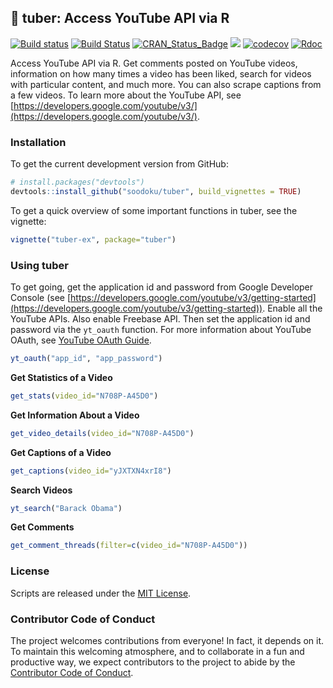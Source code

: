 ## :sweet_potato: tuber: Access YouTube API via R

[![Build status](https://ci.appveyor.com/api/projects/status/pgr0wih12gtwvvvx?svg=true)](https://ci.appveyor.com/project/soodoku/tuber)
[![Build Status](https://travis-ci.org/soodoku/tuber.svg?branch=master)](https://travis-ci.org/soodoku/tuber)
[![CRAN_Status_Badge](http://www.r-pkg.org/badges/version/tuber)](https://cran.r-project.org/package=tuber)
![](http://cranlogs.r-pkg.org/badges/grand-total/tuber)
[![codecov](https://codecov.io/gh/soodoku/tuber/branch/master/graph/badge.svg)](https://codecov.io/gh/soodoku/tuber)
[![Rdoc](http://www.rdocumentation.org/badges/version/clarifai)](http://www.rdocumentation.org/packages/clarifai)

Access YouTube API via R. Get comments posted on YouTube videos, information on how many times a video has been liked, search for videos with particular content, and much more. You can also scrape captions from a few videos. To learn more about the YouTube API, see [https://developers.google.com/youtube/v3/](https://developers.google.com/youtube/v3/).

### Installation

To get the current development version from GitHub:

```r
# install.packages("devtools")
devtools::install_github("soodoku/tuber", build_vignettes = TRUE)
```

To get a quick overview of some important functions in tuber, see the vignette:
```r
vignette("tuber-ex", package="tuber")
```

### Using tuber

To get going, get the application id and password from Google Developer Console (see [https://developers.google.com/youtube/v3/getting-started](https://developers.google.com/youtube/v3/getting-started)). Enable all the YouTube APIs. Also enable Freebase API. Then set the application id and password via the `yt_oauth` function. For more information about YouTube OAuth, see [YouTube OAuth Guide](https://developers.google.com/youtube/v3/guides/authentication).

```r
yt_oauth("app_id", "app_password")
```

**Get Statistics of a Video**

```r
get_stats(video_id="N708P-A45D0")
```

**Get Information About a Video**

```r
get_video_details(video_id="N708P-A45D0")
```

**Get Captions of a Video**

```r
get_captions(video_id="yJXTXN4xrI8")
```

**Search Videos**
```r
yt_search("Barack Obama")
```

**Get Comments**
```r
get_comment_threads(filter=c(video_id="N708P-A45D0"))
```

### License
Scripts are released under the [MIT License](http://opensource.org/licenses/MIT).

### Contributor Code of Conduct

The project welcomes contributions from everyone! In fact, it depends on it. To maintain this welcoming atmosphere, and to collaborate in a fun and productive way, we expect contributors to the project to abide by the [Contributor Code of Conduct](http://contributor-covenant.org/version/1/0/0/).